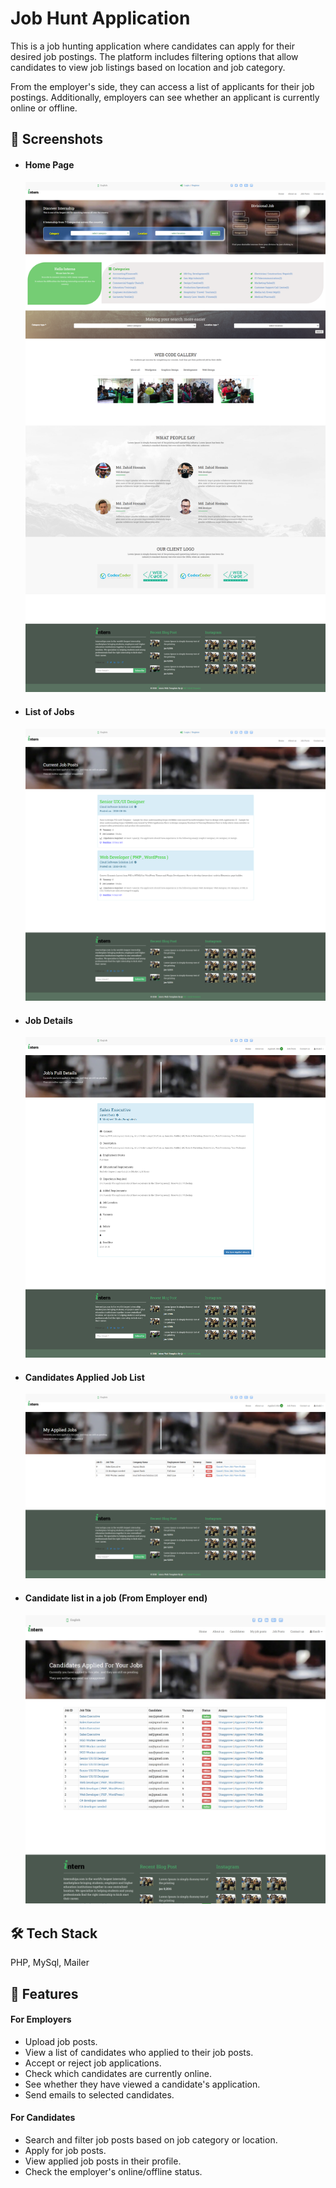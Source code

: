 # Job Hunt Application

This is a job hunting application where candidates can apply for their desired job postings. The platform includes filtering options that allow candidates to view job listings based on location and job category.

From the employer's side, they can access a list of applicants for their job postings. Additionally, employers can see whether an applicant is currently online or offline.

## 🚀 Screenshots

- #### Home Page

  ![App Screenshot](https://raw.githubusercontent.com/zahid0033/Job-hunt/refs/heads/master/project-screenshot/home.png)

- #### List of Jobs

  ![App Screenshot](https://raw.githubusercontent.com/zahid0033/Job-hunt/refs/heads/master/project-screenshot/job-lists.png)

- #### Job Details

  ![App Screenshot](https://raw.githubusercontent.com/zahid0033/Job-hunt/refs/heads/master/project-screenshot/job-details.png)

- #### Candidates Applied Job List

  ![App Screenshot](https://raw.githubusercontent.com/zahid0033/Job-hunt/refs/heads/master/project-screenshot/applied-jobs.png)

- #### Candidate list in a job (From Employer end)
  ![App Screenshot](https://raw.githubusercontent.com/zahid0033/Job-hunt/refs/heads/master/project-screenshot/applied-candidates.png)

## 🛠 Tech Stack

PHP, MySql, Mailer

## 🧩 Features

#### For Employers

- Upload job posts.
- View a list of candidates who applied to their job posts.
- Accept or reject job applications.
- Check which candidates are currently online.
- See whether they have viewed a candidate's application.
- Send emails to selected candidates.

#### For Candidates

- Search and filter job posts based on job category or location.
- Apply for job posts.
- View applied job posts in their profile.
- Check the employer's online/offline status.
